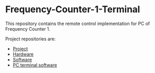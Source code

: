 # Frequency-Counter-1-Terminal
This repository contains the remote control implementation for PC of Frequency Counter 1.

Project repositories are:
- [Project](https://github.com/StefanRau/Frequency-Counter-1-Project)
- [Hardware](https://github.com/StefanRau/Frequency-Counter-1-Hardware)
- [Software](https://github.com/StefanRau/Frequency-Counter-1-Arduino)
- [PC terminal software](https://github.com/StefanRau/Frequency-Counter-1-Terminal)
